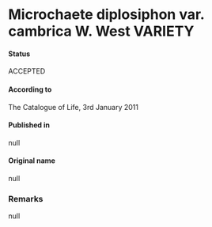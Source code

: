 Microchaete diplosiphon var. cambrica W. West VARIETY
=======

#### Status
ACCEPTED

#### According to
The Catalogue of Life, 3rd January 2011

#### Published in
null

#### Original name
null

### Remarks
null